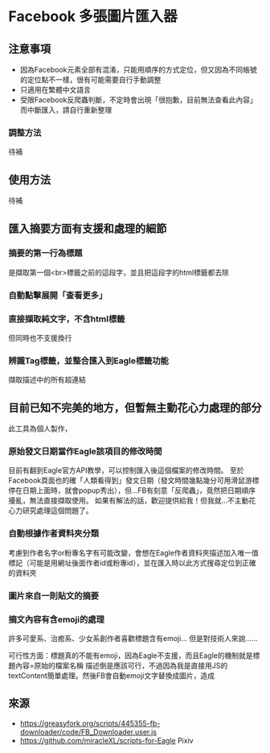 Facebook 多張圖片匯入器
===

## 注意事項
* 因為Facebook元素全部有混淆，只能用順序的方式定位，但又因為不同帳號的定位點不一樣，很有可能需要自行手動調整
* 只適用在繁體中文語言
* 受限Facebook反爬蟲判斷，不定時會出現「很抱歉，目前無法查看此內容」而中斷匯入，請自行重新整理



### 調整方法
待補

## 使用方法
待補

## 匯入摘要方面有支援和處理的細節
### 摘要的第一行為標題
是擷取第一個\<br\>標籤之前的這段字，並且把這段字的html標籤都去除

### 自動點擊展開「查看更多」

### 直接擷取純文字，不含html標籤
但同時也不支援換行

### 辨識Tag標籤，並整合匯入到Eagle標籤功能
擷取描述中的所有超連結



## 目前已知不完美的地方，但暫無主動花心力處理的部分
此工具為個人製作，

### 原始發文日期當作Eagle該項目的修改時間
目前有翻到Eagle官方API教學，可以控制匯入後這個檔案的修改時間。
至於Facebook頁面也的確「人類看得到」發文日期（發文時間幾點幾分可用滑鼠游標停在日期上面時，就會popup秀出），但...FB有刻意「反爬蟲」，竟然把日期順序擾亂，無法直接擷取使用。
如果有解法的話，歡迎提供給我！但我就...不主動花心力研究處理這個問題了。

### 自動根據作者資料夾分類
考慮到作者名字or粉專名字有可能改變，會想在Eagle作者資料夾描述加入唯一值標記（可能是用網址後面作者id或粉專id），並在匯入時以此方式搜尋定位到正確的資料夾

### 圖片來自一則貼文的摘要

### 摘文內容有含emoji的處理
許多可愛系、治癒系、少女系創作者喜歡標題含有emoji... 但是對技術人來說......

可行性方面：標題真的不能有emoji，因為Eagle不支援，而且Eagle的機制就是標題內容=原始的檔案名稱
描述倒是應該可行，不過因為我是直接用JS的textContent簡單處理。然後FB會自動emoji文字替換成圖片，造成

### 

## 來源
* https://greasyfork.org/scripts/445355-fb-downloader/code/FB_Downloader.user.js
* https://github.com/miracleXL/scripts-for-Eagle Pixiv